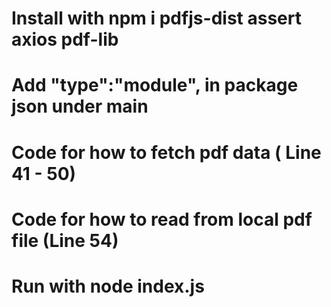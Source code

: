 # Install with npm i pdfjs-dist assert axios pdf-lib
# Add "type":"module", in package json under main
# Code for how to fetch pdf data ( Line 41 - 50)
# Code for how to read from local pdf file (Line 54)
# Run with node index.js

